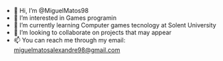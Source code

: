 - 👋 Hi, I’m @MiguelMatos98
- 👀 I’m interested in Games programin
- 🌱 I’m currently learning Computer games tecnology at Solent University
- 💞️ I’m looking to collaborate on projects that may appear
- 📫 You can reach me through my email: miguelmatosalexandre98@gmail.com

<!---
MiguelMatos98/MiguelMatos98 is a ✨ special ✨ repository because its `README.md` (this file) appears on your GitHub profile.
You can click the Preview link to take a look at your changes.
--->
